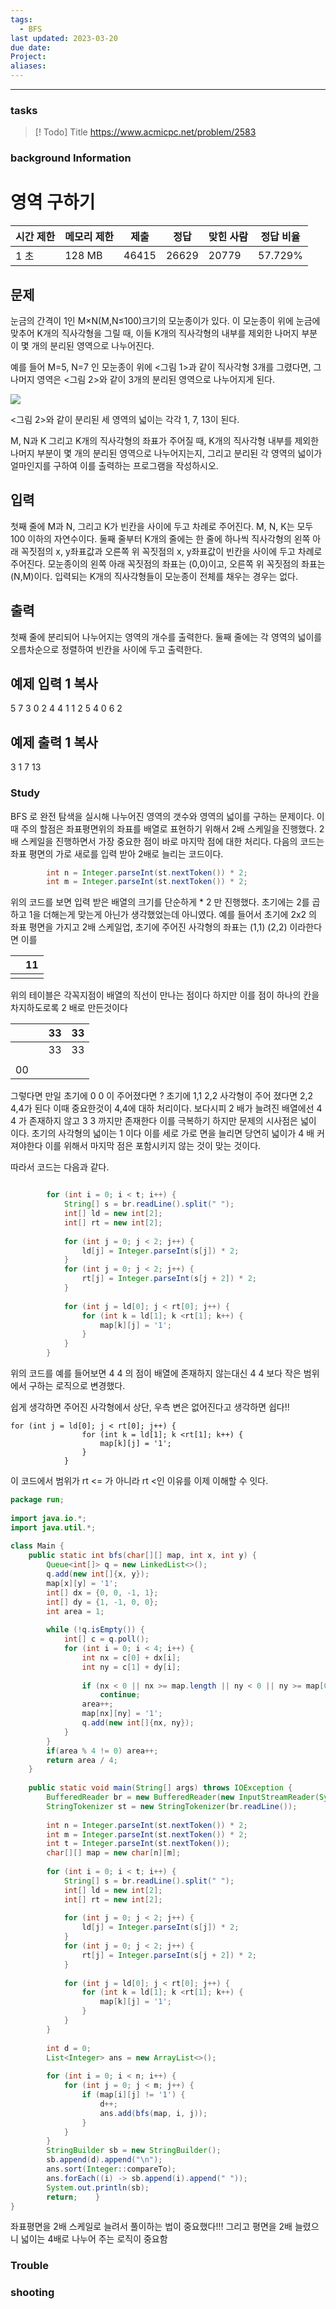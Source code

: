 ```yaml
---
tags:
  - BFS
last updated: 2023-03-20
due date: 
Project: 
aliases:
---
```

--- 
### tasks

> [! Todo] Title
> https://www.acmicpc.net/problem/2583

### background Information

# 영역 구하기

|시간 제한|메모리 제한|제출|정답|맞힌 사람|정답 비율|
|---|---|---|---|---|---|
|1 초|128 MB|46415|26629|20779|57.729%|

## 문제

눈금의 간격이 1인 M×N(M,N≤100)크기의 모눈종이가 있다. 이 모눈종이 위에 눈금에 맞추어 K개의 직사각형을 그릴 때, 이들 K개의 직사각형의 내부를 제외한 나머지 부분이 몇 개의 분리된 영역으로 나누어진다.

예를 들어 M=5, N=7 인 모눈종이 위에 <그림 1>과 같이 직사각형 3개를 그렸다면, 그 나머지 영역은 <그림 2>와 같이 3개의 분리된 영역으로 나누어지게 된다.

![](https://www.acmicpc.net/upload/images/zzJD2aQyF5Rm4IlOt.png)

<그림 2>와 같이 분리된 세 영역의 넓이는 각각 1, 7, 13이 된다.

M, N과 K 그리고 K개의 직사각형의 좌표가 주어질 때, K개의 직사각형 내부를 제외한 나머지 부분이 몇 개의 분리된 영역으로 나누어지는지, 그리고 분리된 각 영역의 넓이가 얼마인지를 구하여 이를 출력하는 프로그램을 작성하시오.

## 입력

첫째 줄에 M과 N, 그리고 K가 빈칸을 사이에 두고 차례로 주어진다. M, N, K는 모두 100 이하의 자연수이다. 둘째 줄부터 K개의 줄에는 한 줄에 하나씩 직사각형의 왼쪽 아래 꼭짓점의 x, y좌표값과 오른쪽 위 꼭짓점의 x, y좌표값이 빈칸을 사이에 두고 차례로 주어진다. 모눈종이의 왼쪽 아래 꼭짓점의 좌표는 (0,0)이고, 오른쪽 위 꼭짓점의 좌표는(N,M)이다. 입력되는 K개의 직사각형들이 모눈종이 전체를 채우는 경우는 없다.

## 출력

첫째 줄에 분리되어 나누어지는 영역의 개수를 출력한다. 둘째 줄에는 각 영역의 넓이를 오름차순으로 정렬하여 빈칸을 사이에 두고 출력한다.

## 예제 입력 1 복사

5 7 3
0 2 4 4
1 1 2 5
4 0 6 2

## 예제 출력 1 복사

3
1 7 13

### Study

BFS 로 완전 탐색을 실시해 나누어진 영역의 갯수와 영역의 넓이를 구하는 문제이다. 이때 주의 할점은 좌표평면위의 좌표를 배열로 표현하기 위해서 2배 스케일을 진행했다. 
2배 스케일을 진행하면서 가장 중요한 점이 바로 마지막 점에 대한 처리다. 
다음의 코드는 좌표 평면의 가로 새로를 입력 받아 2배로 늘리는 코드이다.

```java
        int n = Integer.parseInt(st.nextToken()) * 2;  
        int m = Integer.parseInt(st.nextToken()) * 2;  
```

위의 코드를 보면 입력 받은 배열의 크기를 단순하게 *  2 만 진행했다. 초기에는 2를 곱하고 1을 더해는게 맞는게 아닌가 생각했었는데 아니였다.
 예를 들어서 초기에 2x2 의 좌표 평면을 가지고 2배 스케일업, 초기에 주어진 사각형의 좌표는 (1,1) (2,2)
 이라한다면 이를 


|     | 11  |
| --- | --- |
|     |     |

위의 테이블은 각꼭지점이 배열의 직선이 만나는 점이다 하지만 이를 점이 하나의 칸을 차지하도로록 2 배로 만든것이다


|     |     | 33  | 33  |
| --- | --- | --- | --- |
|     |     | 33  | 33  |
|     |     |     |     |
| 00  |     |     |     |

그렇다면 만일 초기에 0 0  이 주어졌다면 ? 초기에 1,1 2,2 사각형이 주어 졌다면 2,2 4,4가 된다 이때 중요한것이 4,4에 대하 처리이다. 보다시피 2 배가 늘려진 배열에선 4 4 가 존재하지 않고 3 3 까지만 존재한다 이를 극복하기 하지만 문제의 시사점은 넓이 이다. 초기의 사각형의 넓이는 1 이다 이를 세로 가로 면을 늘리면 당연히 넓이가 4 배 커져야한다 이를 위해서 마지막 점은 포함시키지 않는 것이 맞는 것이다.

따라서 코드는 다음과 같다.


```java

        for (int i = 0; i < t; i++) {  
            String[] s = br.readLine().split(" ");  
            int[] ld = new int[2];  
            int[] rt = new int[2];  
  
            for (int j = 0; j < 2; j++) {  
                ld[j] = Integer.parseInt(s[j]) * 2;  
            }  
            for (int j = 0; j < 2; j++) {  
                rt[j] = Integer.parseInt(s[j + 2]) * 2;  
            }  
  
            for (int j = ld[0]; j < rt[0]; j++) {  
                for (int k = ld[1]; k <rt[1]; k++) {  
                    map[k][j] = '1';  
                }  
            }  
        }  

```

위의 코드를 예를 들어보면 4 4 의 점이 배열에 존재하지 않는대신 4 4 보다 작은 범위에서 구하는 로직으로 변경했다. 

쉽게 생각하면 주어진 사각형에서 상단, 우측 변은 없어진다고 생각하면 쉽다!!
```
for (int j = ld[0]; j < rt[0]; j++) {  
                for (int k = ld[1]; k <rt[1]; k++) {  
                    map[k][j] = '1';  
                }  
            }  
```

이 코드에서 범위가 rt <= 가 아니라 rt <인 이유를 이제 이해할 수 잇다.


```java
package run;  
  
import java.io.*;  
import java.util.*;  
  
class Main {  
    public static int bfs(char[][] map, int x, int y) {  
        Queue<int[]> q = new LinkedList<>();  
        q.add(new int[]{x, y});  
        map[x][y] = '1';  
        int[] dx = {0, 0, -1, 1};  
        int[] dy = {1, -1, 0, 0};  
        int area = 1;  
  
        while (!q.isEmpty()) {  
            int[] c = q.poll();  
            for (int i = 0; i < 4; i++) {  
                int nx = c[0] + dx[i];  
                int ny = c[1] + dy[i];  
  
                if (nx < 0 || nx >= map.length || ny < 0 || ny >= map[0].length || map[nx][ny] == '1')  
                    continue;  
                area++;  
                map[nx][ny] = '1';  
                q.add(new int[]{nx, ny});  
            }  
        }  
        if(area % 4 != 0) area++;  
        return area / 4;  
    }  
  
    public static void main(String[] args) throws IOException {  
        BufferedReader br = new BufferedReader(new InputStreamReader(System.in));  
        StringTokenizer st = new StringTokenizer(br.readLine());  
  
        int n = Integer.parseInt(st.nextToken()) * 2;  
        int m = Integer.parseInt(st.nextToken()) * 2;  
        int t = Integer.parseInt(st.nextToken());  
        char[][] map = new char[n][m];  
  
        for (int i = 0; i < t; i++) {  
            String[] s = br.readLine().split(" ");  
            int[] ld = new int[2];  
            int[] rt = new int[2];  
  
            for (int j = 0; j < 2; j++) {  
                ld[j] = Integer.parseInt(s[j]) * 2;  
            }  
            for (int j = 0; j < 2; j++) {  
                rt[j] = Integer.parseInt(s[j + 2]) * 2;  
            }  
  
            for (int j = ld[0]; j < rt[0]; j++) {  
                for (int k = ld[1]; k <rt[1]; k++) {  
                    map[k][j] = '1';  
                }  
            }  
        }  
   
        int d = 0;  
        List<Integer> ans = new ArrayList<>();  
  
        for (int i = 0; i < n; i++) {  
            for (int j = 0; j < m; j++) {  
                if (map[i][j] != '1') {  
                    d++;  
                    ans.add(bfs(map, i, j));  
                }  
            }  
        }  
        StringBuilder sb = new StringBuilder();  
        sb.append(d).append("\n");  
        ans.sort(Integer::compareTo);  
        ans.forEach((i) -> sb.append(i).append(" "));  
        System.out.println(sb);  
        return;    }  
}

```
좌표평면을 2배 스케일로 늘려서 풀이하는 법이 중요했다!!!
그리고 평면을 2배 늘렸으니 넓이는 4배로 나누어 주는 로직이 중요함
### Trouble





### shooting
